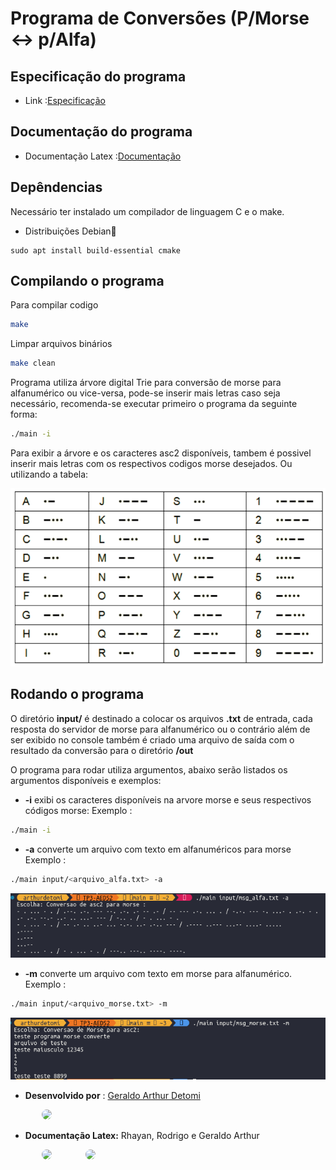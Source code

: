 # Programa de Conversões (P/Morse <-> p/Alfa)

## Especificação do programa
- Link :[Especificação](documentacao/TP3.pdf)

## Documentação do programa
- Documentação Latex :[Documentação](documentacao/doc_tp3.pdf)

## Depêndencias
Necessário ter instalado um compilador de linguagem C e o make.
- Distribuições Debian🐧
```shell
sudo apt install build-essential cmake
```
##  Compilando o programa

Para compilar codigo
```bash
make 
``` 
Limpar arquivos binários
```bash
make clean
```

Programa utiliza árvore digital Trie para conversão de morse para alfanumérico ou vice-versa, pode-se inserir mais letras caso seja necessário, recomenda-se executar primeiro o programa da seguinte forma:

```bash
./main -i
```
Para exibir a árvore e os caracteres asc2 disponíveis, tambem é possivel inserir mais letras com os respectivos codigos morse desejados.
Ou utilizando a tabela:

![TabelaMorse](documentacao/tabela-morse.png)

## Rodando o programa

O diretório **input/** é destinado a colocar os arquivos **.txt** de entrada, cada resposta do servidor de morse para alfanumérico ou o contrário além de ser exibido no console também é criado uma arquivo de saída com o resultado da conversão para o diretório **/out** 

O programa para rodar utiliza argumentos, abaixo serão listados os argumentos disponíveis e exemplos:
- **-i** exibi os caracteres disponíveis na arvore morse e seus respectivos códigos morse:
Exemplo :
```bash
./main -i
```
- **-a** converte um arquivo com texto em alfanuméricos para morse
Exemplo :
```bash
./main input/<arquivo_alfa.txt> -a
```
![alfa_para_morse](documentacao/teste_alfa_para_morse.png)
- **-m** converte um arquivo com texto em morse para alfanumérico.
Exemplo :
```bash
./main input/<arquivo_morse.txt> -m
```
![morse_para_alfa](documentacao/teste_morse_para_alfa.png)
- **Desenvolvido por** : [Geraldo Arthur Detomi](https://github.com/ArthurDetomi) 

<img src="https://avatars.githubusercontent.com/u/99772832?v=4" style="width:100px;margin-left:50px;border-radius:50px;">


- **Documentação Latex:** Rhayan, Rodrigo e Geraldo Arthur

<img src="https://avatars.githubusercontent.com/u/102100725?v=4" style="width:100px;margin-left:50px;border-radius:50px;">
<img src="https://avatars.githubusercontent.com/u/99772832?v=4" style="width:100px;margin-left:50px;border-radius:50px;">
